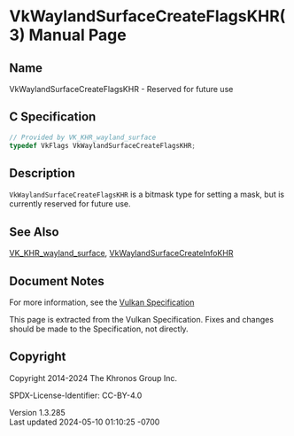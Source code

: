 # VkWaylandSurfaceCreateFlagsKHR(3) Manual Page

## Name

VkWaylandSurfaceCreateFlagsKHR - Reserved for future use



## <a href="#_c_specification" class="anchor"></a>C Specification

``` c
// Provided by VK_KHR_wayland_surface
typedef VkFlags VkWaylandSurfaceCreateFlagsKHR;
```

## <a href="#_description" class="anchor"></a>Description

`VkWaylandSurfaceCreateFlagsKHR` is a bitmask type for setting a mask,
but is currently reserved for future use.

## <a href="#_see_also" class="anchor"></a>See Also

[VK_KHR_wayland_surface](https://registry.khronos.org/vulkan/specs/1.3-extensions/man/html/VK_KHR_wayland_surface.html),
[VkWaylandSurfaceCreateInfoKHR](https://registry.khronos.org/vulkan/specs/1.3-extensions/man/html/VkWaylandSurfaceCreateInfoKHR.html)

## <a href="#_document_notes" class="anchor"></a>Document Notes

For more information, see the <a
href="https://registry.khronos.org/vulkan/specs/1.3-extensions/html/vkspec.html#VkWaylandSurfaceCreateFlagsKHR"
target="_blank" rel="noopener">Vulkan Specification</a>

This page is extracted from the Vulkan Specification. Fixes and changes
should be made to the Specification, not directly.

## <a href="#_copyright" class="anchor"></a>Copyright

Copyright 2014-2024 The Khronos Group Inc.

SPDX-License-Identifier: CC-BY-4.0

Version 1.3.285  
Last updated 2024-05-10 01:10:25 -0700
